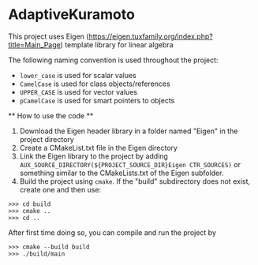 # AdaptiveKuramoto
This project uses Eigen (https://eigen.tuxfamily.org/index.php?title=Main_Page) template library for linear algebra

The following naming convention is used throughout the project:
* `lower_case` is used for scalar values
* `CamelCase` is used for class objects/references
* `UPPER_CASE` is used for vector values
* `pCamelCase` is used for smart pointers to objects

** How to use the code **
1. Download the Eigen header library in a folder named "Eigen" in the project directory
2. Create a CMakeList.txt file in the Eigen directory
3. Link the Eigen library to the project by adding `AUX_SOURCE_DIRECTORY(${PROJECT_SOURCE_DIR}Eigen CTR_SOURCES)` or something similar to the CMakeLists.txt of the Eigen subfolder.
4. Build the project using `cmake`. If the "build" subdirectory does not exist, create one and then use:
```
>>> cd build
>>> cmake ..
>>> cd ..
```
After first time doing so, you can compile and run the project by
```
>>> cmake --build build
>>> ./build/main
```